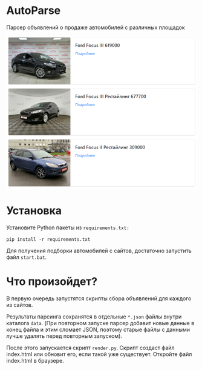 # AutoParse
Парсер объявлений о продаже автомобилей с различных площадок

![alt text](Screenshot_1.png)

# Установка
Установите Python пакеты из `requirements.txt:`
```
pip install -r requirements.txt
```
Для получения подборки автомобилей с сайтов, достаточно запустить файл `start.bat`.

# Что произойдет?
В первую очередь запустятся скрипты сбора объявлений для каждого из сайтов.

Результаты парсинга сохранятся в отдельные `*.json` файлы внутри каталога `data`. (При повторном запуске парсер добавит новые данные в конец файла и этим сломает JSON, поэтому старые файлы с данными лучше удалять перед повторным запуском).

После этого запускается скрипт `render.py`. Скрипт создаст файл index.html или обновит его, если такой уже существует. Откройте файл index.html в браузере.
